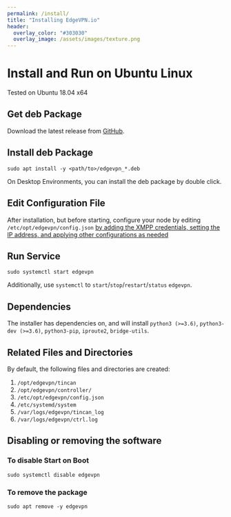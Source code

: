 ```yaml
---
permalink: /install/
title: "Installing EdgeVPN.io"
header:
  overlay_color: "#303030"
  overlay_image: /assets/images/texture.png
---
```


# Install and Run on Ubuntu Linux

Tested on Ubuntu 18.04 x64

## Get deb Package
Download the latest release from [GitHub](https://github.com/EdgeVPN/Downloads/releases).

## Install deb Package

```shell
sudo apt install -y <path/to>/edgevpn_*.deb
```
On Desktop Environments, you can install the deb package by double click.

## Edit Configuration File
After installation, but before starting, configure your node by editing `/etc/opt/edgevpn/config.json` [by adding the XMPP credentials, setting the IP address, and applying other configurations as needed](/configbasics) 

## Run Service
```shell
sudo systemctl start edgevpn
``` 

Additionally, use `systemctl` to `start`/`stop`/`restart`/`status` `edgevpn`.

## Dependencies
The installer has dependencies on, and will install `python3 (>=3.6)`, `python3-dev (>=3.6)`,  `python3-pip`, `iproute2`, `bridge-utils`.


## Related Files and Directories
By default, the following files and directories are created:
1. `/opt/edgevpn/tincan`
2. `/opt/edgevpn/controller/`
3. `/etc/opt/edgevpn/config.json`
4. `/etc/systemd/system`
5. `/var/logs/edgevpn/tincan_log`
6. `/var/logs/edgevpn/ctrl.log`

## Disabling or removing the software

### To disable Start on Boot
```shell
sudo systemctl disable edgevpn
```

### To remove the package
```shell
sudo apt remove -y edgevpn
```
